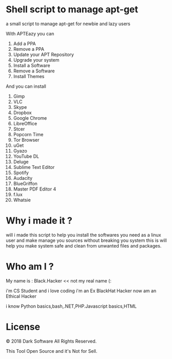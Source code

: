 # Shell script to manage apt-get

a small script to manage apt-get for newbie and lazy users

With APTEazy you can
  1. Add a PPA
  2. Remove a PPA
  3. Update your APT Repository
  4. Upgrade your system
  5. Install a Software
  6. Remove a Software
  7. Install Themes

And you can install
 1. Gimp
 2. VLC
 3. Skype
 4. Dropbox
 5. Google Chrome
 6. LibreOffice
 7. Stcer
 8. Popcorn Time
 9. Tor Browser
 10. uGet
 11. Gyazo
 12. YouTube DL
 13. Deluge
 14. Sublime Text Editor
 15. Spotify
 16. Audacity
 17. BlueGriffon
 18. Master PDF Editor 4
 18. f.lux 
 20. Whatsie
 
 # Why i made it ?
 will i made this script to help you install the softwares you need as a linux user and make manage you sources without breaking you system this is will help you make system safe and clean from unwanted files and packages.
 
 # Who am I ?
 My name is : Black.Hacker << not my real name (:
 
 i'm CS Student and i love coding i'm an Ex BlackHat Hacker now am an Ethical Hacker
 
 i know Python basics,bash,.NET,PHP.Javascript basics,HTML
 
 # License
 
 © 2018 Dark Software All Rights Reserved.
 
 This Tool Open Source and it's Not for Sell.
